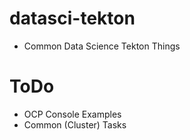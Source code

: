 # datasci-tekton

- Common Data Science Tekton Things

# ToDo

- OCP Console Examples
- Common (Cluster) Tasks
